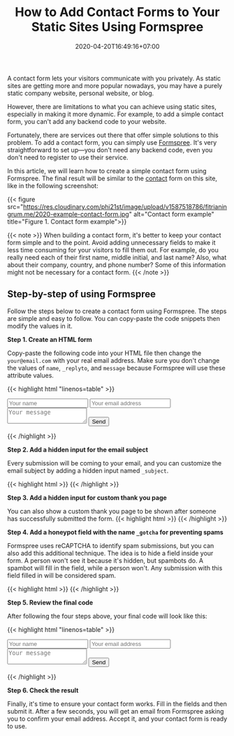 ﻿---
title: "How to Add Contact Forms to Your Static Sites Using Formspree"
description: "Do you have a static website and wondering how to add a contact form on it? This article shows you the step-by-step on how to add a dynamic contact form to your static website easily using Formspree."
date: 2020-04-20T16:49:16+07:00
image: "https://res.cloudinary.com/phi21st/image/upload/v1587964617/fitrianingrum.me/2020_contact-form.png"
imageAuthor: "Tumisu"
imageAuthorUrl: "https://pixabay.com/users/tumisu-148124/"
imageSource: "pixabay"
imageSourceUrl: "https://www.pixabay.com/photos/2993000"
tags: ["contact form", "formspree"]
keywords: ["contact form using formspree", "formspree contact form"]
categories: ["web development"]
---

A contact form lets your visitors communicate with you privately. 
As static sites are getting more and more popular nowadays, you may have a purely static company website, personal website, or blog.

However, there are limitations to what you can achieve using static sites, especially in making it more dynamic. 
For example, to add a simple contact form, you can't add any backend code to your website.

Fortunately, there are services out there that offer simple solutions to this problem. 
To add a contact form, you can simply use [Formspree](https://formspree.io/). 
It's very straightforward to set up&mdash;you don't need any backend code, even you don't need to register to use their service. 

In this article, we will learn how to create a simple contact form using Formspree.
The final result will be similar to the [contact](/contact) form on this site, like in the following screenshot:

{{< figure src="https://res.cloudinary.com/phi21st/image/upload/v1587518786/fitrianingrum.me/2020-example-contact-form.jpg" 
    alt="Contact form example"
    title="Figure 1. Contact form example">}}

{{< note >}}
When building a contact form, it's better to keep your contact form simple and to the point. 
Avoid adding unnecessary fields to make it less time consuming for your visitors to fill them out. 
For example, do you really need each of their first name, middle initial, and last name? Also, what about their company, country, and phone number? 
Some of this information might not be necessary for a contact form. 
{{< /note >}}

## Step-by-step of using Formspree

Follow the steps below to create a contact form using Formspree. 
The steps are simple and easy to follow. You can copy-paste the code snippets then modify the values in it.

**Step 1. Create an HTML form** 

Copy-paste the following code into your HTML file then change the `your@email.com` with your real email address. 
Make sure you don't change the values of `name`, `_replyto`, and `message` because Formspree will use these attribute values.

{{< highlight html "linenos=table" >}}
<form action="https://formspree.io/your@email.com" method="POST">
  <input type="text" name="name" placeholder="Your name">
  <input type="email" name="_replyto" placeholder="Your email address">
  <textarea name="message" placeholder="Your message"></textarea>
  <input type="submit" value="Send">
</form>
{{< /highlight >}}

**Step 2. Add a hidden input for the email subject**

Every submission will be coming to your email, and you can customize the email subject by adding a hidden input named `_subject`. 

{{< highlight html >}}
<input type="hidden" name="_subject" value="This is the eEmail subject" />
{{< /highlight >}}

**Step 3. Add a hidden input for custom thank you page**

You can also show a custom thank you page to be shown after someone has successfully submitted the form.
{{< highlight html >}}
<input type="hidden" name="_next" value="/path/yourthankyoupage.html">
{{< /highlight >}}

**Step 4. Add a honeypot field with the name `_gotcha` for preventing spams**

Formspree uses reCAPTCHA to identify spam submissions, but you can also add this additional technique.
The idea is to hide a field inside your form. A person won't see it because it's hidden, but spambots do. 
A spambot will fill in the field, while a person won't. 
Any submission with this field filled in will be considered spam.

{{< highlight html >}}
<input type="text" name="_gotcha" style="display:none" />
{{< /highlight >}}

**Step 5. Review the final code**

After following the four steps above, your final code will look like this:

{{< highlight html "linenos=table" >}}
<form action="https://formspree.io/your@email.com" method="POST">
  <input type="text" name="name" placeholder="Your name">
  <input type="email" name="_replyto" placeholder="Your email address">
  <textarea name="message" placeholder="Your message"></textarea>
  <input type="hidden" name="_subject" value="Email subject" />
  <input type="hidden" name="_next" value="/path/yourthankyoupage.html">
  <input type="text" name="_gotcha" style="display:none" />
  <input type="submit" value="Send">
</form>
{{< /highlight >}}

**Step 6. Check the result**

Finally, it's time to ensure your contact form works. Fill in the fields and then submit it. 
After a few seconds, you will get an email from Formspree asking you to confirm your email address.
Accept it, and your contact form is ready to use.


